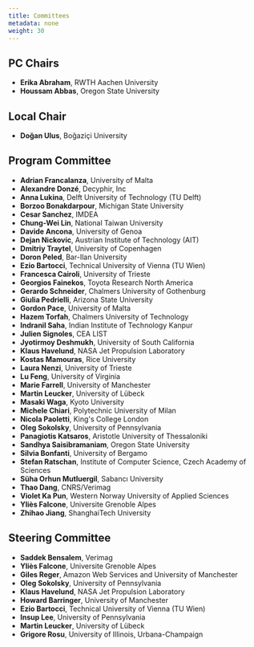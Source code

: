 ```yaml
---
title: Committees
metadata: none
weight: 30
---
```


## PC Chairs

- **Erika Abraham**, RWTH Aachen University
- **Houssam Abbas**, Oregon State University

## Local Chair

- **Doğan Ulus**, Boğaziçi University

## Program Committee

- **Adrian Francalanza**, University of Malta
- **Alexandre Donzé**, Decyphir, Inc
- **Anna Lukina**, Delft University of Technology (TU Delft)
- **Borzoo Bonakdarpour**, Michigan State University
- **Cesar Sanchez**, IMDEA
- **Chung-Wei Lin**, National Taiwan University
- **Davide Ancona**, University of Genoa
- **Dejan Nickovic**, Austrian Institute of Technology (AIT)
- **Dmitriy Traytel**, University of Copenhagen
- **Doron Peled**, Bar-Ilan University
- **Ezio Bartocci**, Technical University of Vienna (TU Wien)
- **Francesca Cairoli**, University of Trieste
- **Georgios Fainekos**, Toyota Research North America
- **Gerardo Schneider**, Chalmers University of Gothenburg
- **Giulia Pedrielli**, Arizona State University
- **Gordon Pace**, University of Malta
- **Hazem Torfah**, Chalmers University of Technology
- **Indranil Saha**, Indian Institute of Technology Kanpur
- **Julien Signoles**, CEA LIST
- **Jyotirmoy Deshmukh**, University of South California
- **Klaus Havelund**, NASA Jet Propulsion Laboratory
- **Kostas Mamouras**, Rice University
- **Laura Nenzi**, University of Trieste
- **Lu Feng**, University of Virginia
- **Marie Farrell**, University of Manchester
- **Martin Leucker**, University of Lübeck
- **Masaki Waga**, Kyoto University
- **Michele Chiari**, Polytechnic University of Milan
- **Nicola Paoletti**, King's College London
- **Oleg Sokolsky**, University of Pennsylvania
- **Panagiotis Katsaros**, Aristotle University of Thessaloniki
- **Sandhya Saisibramaniam**, Oregon State University
- **Silvia Bonfanti**, University of Bergamo
- **Stefan Ratschan**, Institute of Computer Science, Czech Academy of Sciences
- **Süha Orhun Mutluergil**, Sabancı University
- **Thao Dang**, CNRS/Verimag
- **Violet Ka Pun**, Western Norway University of Applied Sciences
- **Yliès Falcone**, Universite Grenoble Alpes
- **Zhihao Jiang**, ShanghaiTech University

## Steering Committee

- **Saddek Bensalem**, Verimag
- **Yliès Falcone**, Universite Grenoble Alpes
- **Giles Reger**, Amazon Web Services and University of Manchester
- **Oleg Sokolsky**, University of Pennsylvania
- **Klaus Havelund**, NASA Jet Propulsion Laboratory
- **Howard Barringer**, University of Manchester
- **Ezio Bartocci**, Technical University of Vienna (TU Wien)
- **Insup Lee**, University of Pennsylvania
- **Martin Leucker**, University of Lübeck
- **Grigore Rosu**, University of Illinois, Urbana-Champaign
